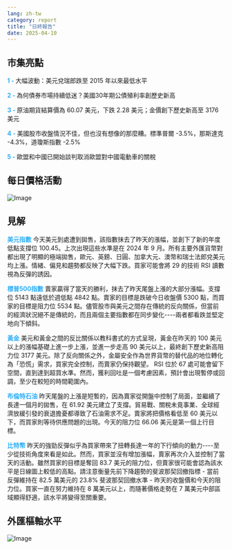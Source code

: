 ```yaml
---
lang: zh-tw
category: report
title: "日終報告"
date: 2025-04-10
---
```



<h2>市集亮點</h2>
<strong style="color: #2caef7;">1 - </strong> 大幅波動：美元兌瑞郎跌至 2015 年以來最低水平

<strong style="color: #2caef7;">2 - </strong> 為何債券市場持續低迷？美國30年期公債殖利率創歷史新高

<strong style="color: #2caef7;">3 - </strong> 原油期貨結算價為 60.07 美元，下跌 2.28 美元；金價創下歷史新高至 3176 美元

<strong style="color: #2caef7;">4 - </strong> 美國股市收盤情況不佳，但也沒有想像的那麼糟。標準普爾 -3.5%，那斯達克 -4.3%，道瓊斯指數 -2.5%

<strong style="color: #2caef7;">5 - </strong> 歐盟和中國已開始談判取消歐盟對中國電動車的關稅



<h2>每日價格活動</h2>
<img src="https://markleighedu.github.io/img/Apr-2025/10-Apr-2025/price.jpg" alt="Image"/>

<h2>見解</h2>
<strong style="color: #2caef7;">美元指數</strong> 今天美元到處遭到拋售，該指數抹去了昨天的漲幅，並創下了新的年度低點支撐位 100.45。上次出現這些水準是在 2024 年 9 月。所有主要外匯貨幣對都出現了明顯的極端拋售，歐元、英鎊、日圓、加拿大元、澳幣和瑞士法郎兌美元均上漲。情緒、偏見和趨勢都反映了大幅下跌。買家可能會將 29 的技術 RSI 讀數視為反彈的誘因。 

<strong style="color: #2caef7;">標普500指數</strong> 賣家贏得了當天的勝利，抹去了昨天尾盤上漲的大部分漲幅。支撐位 5143 點遠低於週低點 4842 點。賣家的目標是跌破今日收盤價 5300 點，而買家的目標是阻力位 5534 點。儘管股市與美元之間存在傳統的反向關係，但當前的經濟狀況絕不是傳統的，而且兩個主要指數都在同步變化----兩者都看跌並堅定地向下傾斜。

<strong style="color: #2caef7;">黃金</strong> 美元和黃金之間的反比關係以教科書式的方式呈現，黃金在昨天的 100 美元以上的漲幅基礎上進一步上漲，並進一步走高 90 美元以上，最終創下歷史新高阻力位 3177 美元。除了反向關係之外，金屬安全作為世界貨幣的替代品的地位轉化為「恐慌」需求，買家完全控制，而賣家仍保持觀望。 RSI 位於 67 處可能會留下空間，直到達到超買水準。然而，獲利回吐是一個考慮因素，預計會出現暫停或回調，至少在較短的時間範圍內。 

<strong style="color: #2caef7;">布倫特石油</strong> 昨天尾盤的上漲是短暫的，因為賣家從開盤中控制了局面，並繼續了長達一個月的拋售，在 61.92 美元建立了支撐。貿易戰、關稅未竟事業、全球經濟放緩引發的衰退擔憂都導致了石油需求不足。賣家將把價格看低至 60 美元以下，而買家則等待供應問題的出現。今天的阻力位 66.06 美元是第一個上行目標。

<strong style="color: #2caef7;">比特幣</strong> 昨天的強勁反彈似乎為買家帶來了扭轉長達一年的下行傾向的動力----至少從技術角度來看是如此。然而，買家並沒有增加漲幅，賣家再次介入並控制了當天的活動。雖然買家的目標是奪回 83.7 美元的阻力位，但賣家很可能會認為該水平是日線圖上較低的高點。請注意衡量先前下降趨勢的斐波那契回撤指標 - 當前反彈維持在 82.5 萬美元的 23.8% 斐波那契回撤水準 - 昨天的收盤價和今天的阻力位。買家一直在努力維持在 8 萬美元以上，而隨著價格走勢在 7 萬美元中部區域顯得舒適，該水平將變得至關重要。



<h2>外匯樞軸水平</h2>
<img src="https://markleighedu.github.io/img/Apr-2025/10-Apr-2025/pivot.jpg" alt="Image"/>